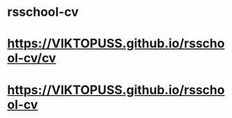# rsschool-cv
# https://VIKTOPUSS.github.io/rsschool-cv/cv
# https://VIKTOPUSS.github.io/rsschool-cv
